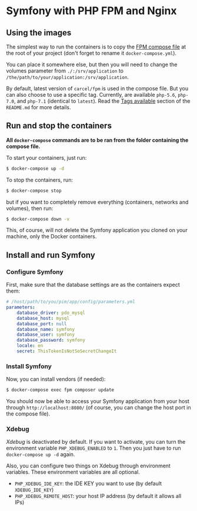 # Symfony with PHP FPM and Nginx

## Using the images

The simplest way to run the containers is to copy the [FPM compose file](https://github.com/damien-carcel/Dockerfiles/blob/master/Docs/symfony/docker-compose.yml.fpm_dist) at the root of your project (don't forget to rename it `docker-compose.yml`).

You can place it somewhere else, but then you will need to change the volumes parameter from `./:/srv/application` to `/the/path/to/your/application:/srv/application`.

By default, latest version of `carcel/fpm` is used in the compose file. But you can also choose to use a specific tag. Currently, are available `php-5.6`, `php-7.0`, and `php-7.1` (identical to `latest`).
Read the [Tags available](https://github.com/damien-carcel/Dockerfiles/blob/master/README.md#github-branches-and-corresponding-docker-hub-tags) section of the `README.md` for more details.

## Run and stop the containers

**All `docker-compose` commands are to be ran from the folder containing the compose file.**

To start your containers, just run:

```bash
$ docker-compose up -d
```

To stop the containers, run:

```bash
$ docker-compose stop
```

but if you want to completely remove everything (containers, networks and volumes), then run:

```bash
$ docker-compose down -v
```

This, of course, will not delete the Symfony application you cloned on your machine, only the Docker containers. 

## Install and run Symfony

### Configure Symfony

First, make sure that the database settings are as the containers expect them:

```yaml
# /host/path/to/you/pim/app/config/parameters.yml
parameters:
    database_driver: pdo_mysql
    database_host: mysql
    database_port: null
    database_name: symfony
    database_user: symfony
    database_password: symfony
    locale: en
    secret: ThisTokenIsNotSoSecretChangeIt
```

### Install Symfony

Now, you can install vendors (if needed):

```bash
$ docker-compose exec fpm composer update
```

You should now be able to access your Symfony application from your host through `http://localhost:8080/` (of course, you can change the host port in the compose file).

### Xdebug

*Xdebug* is deactivated by default. If you want to activate, you can turn the environment variable `PHP_XDEBUG_ENABLED` to `1`. Then you just have to run `docker-compose up -d` again.

Also, you can configure two things on Xdebug through environment variables. These environment variables are all optional.
- `PHP_XDEBUG_IDE_KEY`: the IDE KEY you want to use (by default `XDEBUG_IDE_KEY`)
- `PHP_XDEBUG_REMOTE_HOST`: your host IP address (by default it allows all IPs)

